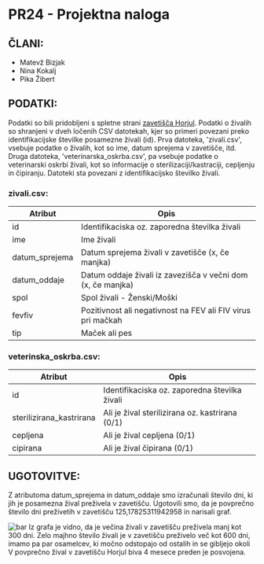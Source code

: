# PR24 - Projektna naloga
## ČLANI:
- Matevž Bizjak
-  Nina Kokalj
- Pika Žibert

## PODATKI:
Podatki so bili pridobljeni s spletne strani [zavetišča Horjul](https://www.zavetisce-horjul.net/spet_doma.php).
Podatki o živalih so shranjeni v dveh ločenih CSV datotekah, kjer so primeri povezani preko identifikacijske številke posamezne živali (id). Prva datoteka, 'zivali.csv', vsebuje podatke o živalih, kot so ime, datum sprejema v zavetišče, itd. Druga datoteka, 'veterinarska_oskrba.csv', pa vsebuje podatke o veterinarski oskrbi živali, kot so informacije o sterilizaciji/kastraciji, cepljenju in čipiranju. Datoteki sta povezani z identifikacijsko številko živali.
### zivali.csv:
| Atribut  | Opis |  
| ------------- | ------------- |
| id  | Identifikaciska oz. zaporedna številka živali  |
| ime | Ime živali  |
| datum_sprejema | Datum sprejema živali v zavetišče (x, če manjka)  |
| datum_oddaje | Datum oddaje živali iz zavezišča v večni dom (x, če manjka)  |
| spol | Spol živali - Ženski/Moški  |
| fevfiv | Pozitivnost ali negativnost na FEV ali FIV virus pri mačkah  |
| tip | Maček ali pes  |

### veterinska_oskrba.csv:
| Atribut  | Opis |
| ------------- | ------------- |
| id | Identifikaciska oz. zaporedna številka živali  |
| sterilizirana_kastrirana | Ali je žival sterilizirana oz. kastrirana (0/1) |
| cepljena | Ali je žival cepljena (0/1)  |
| cipirana | Ali je žival čipirana (0/1)  |

## UGOTOVITVE:
Z atributoma datum_sprejema in datum_oddaje smo izračunali število dni, ki jih je posamezna žival preživela v zavetišču. Ugotovili smo, da je povprečno število dni preživetih v zavetišču 125,17825311942958 in narisali graf.

![bar](https://github.com/matevzb03/PR24MBPZNK/assets/162151394/e7c32963-90c0-4a04-9aaa-6eca52d8bf8a)
Iz grafa je vidno, da je večina živali v zavetišču preživela manj kot 300 dni. Zelo majhno število živali je v zavetišču preživelo več kot 600 dni, imamo pa par osamelcev, ki močno odstopajo od ostalih in se gibljejo okoli V povprečno žival v zavetišču Horjul biva 4 mesece preden je posvojena.

